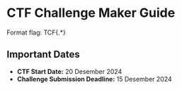 # CTF Challenge Maker Guide

Format flag: TCF{.*}

## Important Dates

- **CTF Start Date:** 20 Desember 2024
- **Challenge Submission Deadline:** 15 Desember 2024
